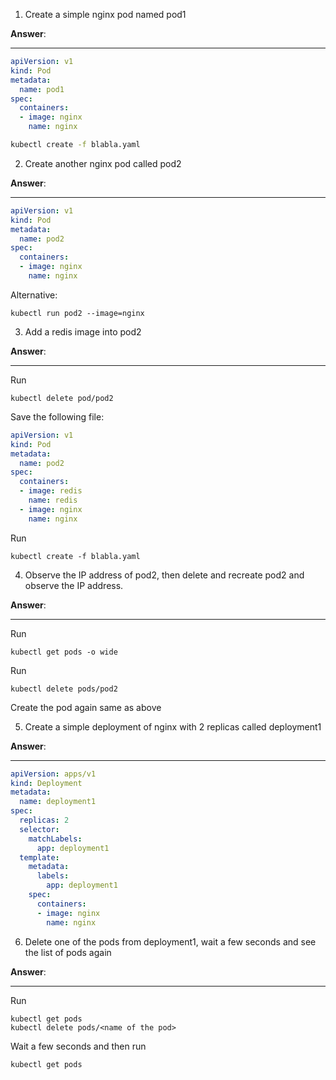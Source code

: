
1. Create a simple nginx pod named pod1
   
**Answer**:
___
```yaml
apiVersion: v1
kind: Pod
metadata:
  name: pod1
spec:
  containers:
  - image: nginx
    name: nginx
```
```bash
kubectl create -f blabla.yaml
```
2. Create another nginx pod called pod2

**Answer**:
___
```yaml
apiVersion: v1
kind: Pod
metadata:
  name: pod2
spec:
  containers:
  - image: nginx
    name: nginx
```

Alternative:
```shell
kubectl run pod2 --image=nginx
```

3. Add a redis image into pod2

**Answer**:
___
Run
```shell
kubectl delete pod/pod2
```
Save the following file:
```yaml
apiVersion: v1
kind: Pod
metadata:
  name: pod2
spec:
  containers:
  - image: redis
    name: redis
  - image: nginx
    name: nginx
```
Run
```shell
kubectl create -f blabla.yaml
```
4. Observe the IP address of pod2, then delete and recreate pod2 and observe the IP address.

**Answer**:
___
Run
```shell
kubectl get pods -o wide
```
Run
```shell
kubectl delete pods/pod2
```
Create the pod again same as above


5. Create a simple deployment of nginx with 2 replicas called deployment1

**Answer**:
___
```yaml
apiVersion: apps/v1
kind: Deployment
metadata:
  name: deployment1
spec:
  replicas: 2
  selector:
    matchLabels:
      app: deployment1
  template:
    metadata:
      labels:
        app: deployment1
    spec:
      containers:
      - image: nginx
        name: nginx
```

6. Delete one of the pods from deployment1, wait a few seconds and see the list of pods again

**Answer**:
___
Run
```shell
kubectl get pods
kubectl delete pods/<name of the pod>
```
Wait a few seconds and then run
```shell
kubectl get pods
```
